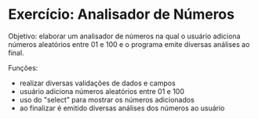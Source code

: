 # Exercício: Analisador de Números

Objetivo: elaborar um analisador de números na qual o usuário adiciona números aleatórios entre 01 e 100 e o programa emite diversas análises ao final.

Funções: 
- realizar diversas validações de dados e campos
- usuário adiciona números aleatórios entre 01 e 100
- uso do "select" para mostrar os números adicionados
- ao finalizar é emitido diversas análises dos números ao usuário